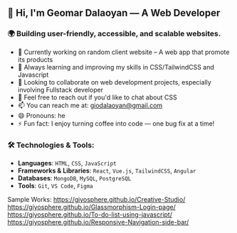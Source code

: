 ## 👋 Hi, I'm Geomar Dalaoyan — A Web Developer

### 🌍 Building user-friendly, accessible, and scalable websites.

- 🔭 Currently working on random client website – A web app that promote its products
- 🌱 Always learning and improving my skills in CSS/TailwindCSS and Javascript
- 👯 Looking to collaborate on web development projects, especially involving Fullstack developer
- 💬 Feel free to reach out if you'd like to chat about CSS
- 📫 You can reach me at: giodalaoyan@gmail.com
- 😄 Pronouns: he
- ⚡ Fun fact: I enjoy turning coffee into code — one bug fix at a time!

### 🛠️ Technologies & Tools:
- **Languages**: `HTML`, `CSS`, `JavaScript`
- **Frameworks & Libraries**: `React`, `Vue.js`, `TailwindCSS`, `Angular`
- **Databases**: `MongoDB`, `MySQL`, `PostgreSQL`
- **Tools**: `Git`, `VS Code`, `Figma`

Sample Works: 
https://giyosphere.github.io/Creative-Studio/
https://giyosphere.github.io/Glassmorphism-Login-page/
https://giyosphere.github.io/To-do-list-using-javascript/
https://giyosphere.github.io/Responsive-Navigation-side-bar/
              


